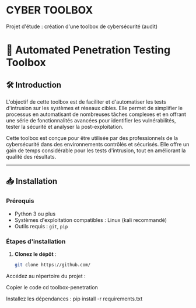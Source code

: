 # CYBER TOOLBOX
Projet d'étude : création d'une toolbox de cybersécurité (audit)

# 🔐 Automated Penetration Testing Toolbox

## 🛠 Introduction

L'objectif de cette toolbox est de faciliter et d'automatiser les tests d'intrusion sur les systèmes et réseaux cibles. Elle permet de simplifier le processus en automatisant de nombreuses tâches complexes et en offrant une série de fonctionnalités avancées pour identifier les vulnérabilités, tester la sécurité et analyser la post-exploitation.

Cette toolbox est conçue pour être utilisée par des professionnels de la cybersécurité dans des environnements contrôlés et sécurisés. Elle offre un gain de temps considérable pour les tests d'intrusion, tout en améliorant la qualité des résultats.

---

## 📥 Installation

### Prérequis

- Python 3 ou plus
- Systèmes d'exploitation compatibles : Linux (kali recommandé)
- Outils requis : `git`, `pip`

### Étapes d'installation

1. **Clonez le dépôt** :
   ```bash
   git clone https://github.com/
Accédez au répertoire du projet :


Copier le code
cd toolbox-penetration

Installez les dépendances :
pip install -r requirements.txt
